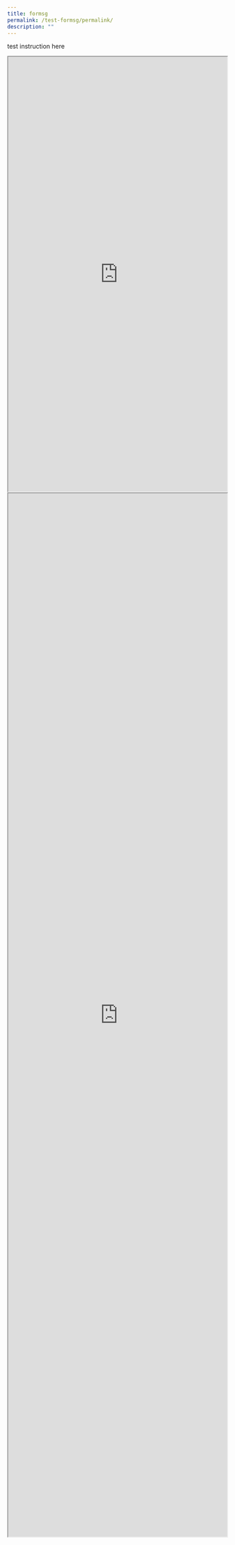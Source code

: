```yaml
---
title: formsg
permalink: /test-formsg/permalink/
description: ""
---
```

test instruction here

<iframe style="width:100%;height:1000px" src="https://www.checkfirst.gov.sg/c/6044f17f-7927-476f-8d39-bb8526499230"></iframe>



<iframe style="width:100%;height:2400px" src="https://form.gov.sg/642b8ff8682ef30011604099"></iframe>